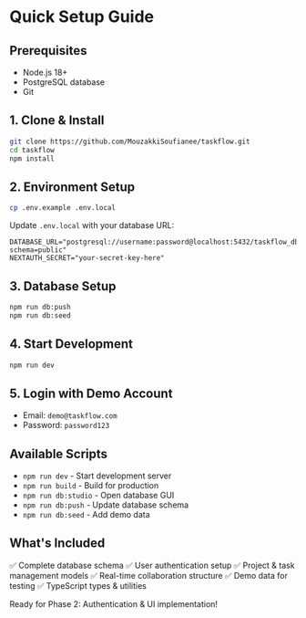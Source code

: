 # Quick Setup Guide

## Prerequisites
- Node.js 18+
- PostgreSQL database
- Git

## 1. Clone & Install
```bash
git clone https://github.com/MouzakkiSoufianee/taskflow.git
cd taskflow
npm install
```

## 2. Environment Setup
```bash
cp .env.example .env.local
```

Update `.env.local` with your database URL:
```env
DATABASE_URL="postgresql://username:password@localhost:5432/taskflow_db?schema=public"
NEXTAUTH_SECRET="your-secret-key-here"
```

## 3. Database Setup
```bash
npm run db:push
npm run db:seed
```

## 4. Start Development
```bash
npm run dev
```

## 5. Login with Demo Account
- Email: `demo@taskflow.com`
- Password: `password123`

## Available Scripts
- `npm run dev` - Start development server
- `npm run build` - Build for production
- `npm run db:studio` - Open database GUI
- `npm run db:push` - Update database schema
- `npm run db:seed` - Add demo data

## What's Included
✅ Complete database schema
✅ User authentication setup
✅ Project & task management models
✅ Real-time collaboration structure
✅ Demo data for testing
✅ TypeScript types & utilities

Ready for Phase 2: Authentication & UI implementation!
